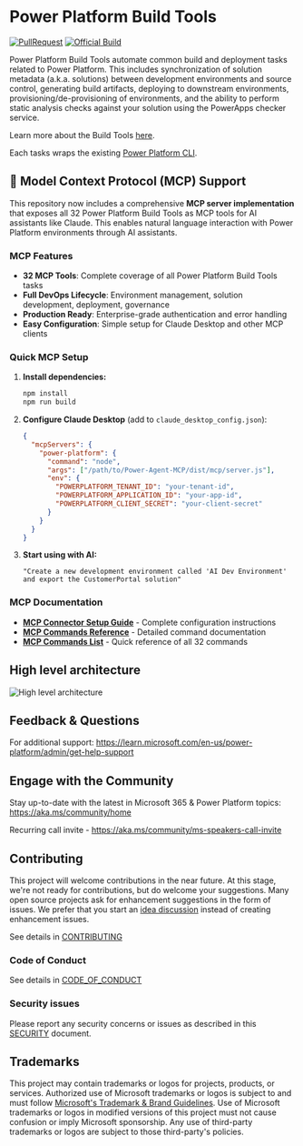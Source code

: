 # Power Platform Build Tools

[![PullRequest](https://github.com/microsoft/powerplatform-build-tools/actions/workflows/PullRequest.yml/badge.svg)](https://github.com/microsoft/powerplatform-build-tools/actions/workflows/PullRequest.yml)
[![Official Build](https://dev.azure.com/dynamicscrm/OneCRM/_apis/build/status%2FDPX-Tools%2Fpowerplatform-build-tools%20Official%20Build?branchName=main)](https://dev.azure.com/dynamicscrm/OneCRM/_build/latest?definitionId=15006&branchName=main)

Power Platform Build Tools automate common build and deployment tasks related to Power Platform.
This includes synchronization of solution metadata (a.k.a. solutions) between development environments and source control,
generating build artifacts, deploying to downstream environments, provisioning/de-provisioning of environments,
and the ability to perform static analysis checks against your solution using the PowerApps checker service.

Learn more about the Build Tools [here](https://aka.ms/buildtoolsdoc).

Each tasks wraps the existing [Power Platform CLI](https://aka.ms/PowerPlatformCLI).

## 🤖 Model Context Protocol (MCP) Support

This repository now includes a comprehensive **MCP server implementation** that exposes all 32 Power Platform Build Tools as MCP tools for AI assistants like Claude. This enables natural language interaction with Power Platform environments through AI assistants.

### MCP Features
- **32 MCP Tools**: Complete coverage of all Power Platform Build Tools tasks
- **Full DevOps Lifecycle**: Environment management, solution development, deployment, governance
- **Production Ready**: Enterprise-grade authentication and error handling
- **Easy Configuration**: Simple setup for Claude Desktop and other MCP clients

### Quick MCP Setup
1. **Install dependencies:**
   ```bash
   npm install
   npm run build
   ```

2. **Configure Claude Desktop** (add to `claude_desktop_config.json`):
   ```json
   {
     "mcpServers": {
       "power-platform": {
         "command": "node",
         "args": ["/path/to/Power-Agent-MCP/dist/mcp/server.js"],
         "env": {
           "POWERPLATFORM_TENANT_ID": "your-tenant-id",
           "POWERPLATFORM_APPLICATION_ID": "your-app-id",
           "POWERPLATFORM_CLIENT_SECRET": "your-client-secret"
         }
       }
     }
   }
   ```

3. **Start using with AI:**
   ```
   "Create a new development environment called 'AI Dev Environment' and export the CustomerPortal solution"
   ```

### MCP Documentation
- **[MCP Connector Setup Guide](docs/MCP_CONNECTOR_SETUP.md)** - Complete configuration instructions
- **[MCP Commands Reference](docs/MCP_COMMANDS_REFERENCE.md)** - Detailed command documentation  
- **[MCP Commands List](docs/MCP_COMMANDS_LIST.md)** - Quick reference of all 32 commands

## High level architecture

![High level architecture](docs/assets/images/architecture.png)

## Feedback & Questions

For additional support: https://learn.microsoft.com/en-us/power-platform/admin/get-help-support

## Engage with the Community

Stay up-to-date with the latest in Microsoft 365 & Power Platform topics: https://aka.ms/community/home

Recurring call invite - https://aka.ms/community/ms-speakers-call-invite

## Contributing

This project will welcome contributions in the near future. At this stage, we're not ready for contributions,
but do welcome your suggestions. Many open source projects ask for enhancement suggestions in the form of issues. We prefer that you start an [idea discussion](https://github.com/microsoft/powerplatform-build-tools/discussions/new?category=ideas) instead of creating enhancement issues.

See details in [CONTRIBUTING](CONTRIBUTING.md)

### Code of Conduct

See details in [CODE_OF_CONDUCT](CODE_OF_CONDUCT.md)

### Security issues

Please report any security concerns or issues as described in this [SECURITY](SECURITY.md) document.

## Trademarks

This project may contain trademarks or logos for projects, products, or services. Authorized use of Microsoft
trademarks or logos is subject to and must follow [Microsoft's Trademark & Brand Guidelines](https://www.microsoft.com/en-us/legal/intellectualproperty/trademarks/usage/general).
Use of Microsoft trademarks or logos in modified versions of this project
must not cause confusion or imply Microsoft sponsorship.
Any use of third-party trademarks or logos are subject to those third-party's policies.

